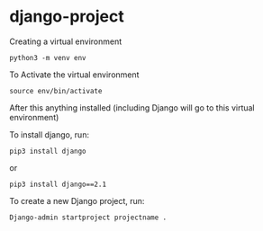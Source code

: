 # django-project


Creating a virtual environment

```
python3 -m venv env
```

To Activate the virtual environment

```
source env/bin/activate
```

After this anything installed (including Django will go to this virtual environment)

To install django, run:
```
pip3 install django
```
or
```
pip3 install django==2.1
```

To create a new Django project, run:
```
Django-admin startproject projectname .
```
